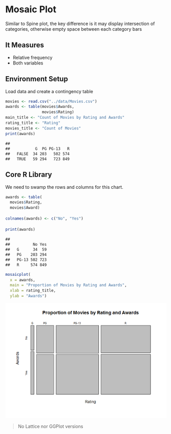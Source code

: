 # Mosaic Plot

Similar to Spine plot, the key difference is it may display intersection of categories, otherwise empty space between each category bars


## It Measures

* Relative frequency
* Both variables

## Environment Setup

Load data and create a contingency table

``` r
movies <- read.csv("../data/Movies.csv")
awards <- table(movies$Awards,
                movies$Rating)
main_title <- "Count of Movies by Rating and Awards"
rating_title <- "Rating"
movies_title <- "Count of Movies"
print(awards)
```

    ##        
    ##           G  PG PG-13   R
    ##   FALSE  34 203   502 574
    ##   TRUE   59 294   723 849


## Core R Library

We need to swamp the rows and columns for this chart.

``` r
awards <- table(
  movies$Rating,
  movies$Award)

colnames(awards) <- c("No", "Yes")

print(awards)
```

    ##        
    ##          No Yes
    ##   G      34  59
    ##   PG    203 294
    ##   PG-13 502 723
    ##   R     574 849


``` r
mosaicplot(
  x = awards,
  main = "Proportion of Movies by Rating and Awards",
  xlab = rating_title,
  ylab = "Awards")
```

![](../../images/statistics/mosaic_plot_1.png)


> No Lattice nor GGPlot versions
